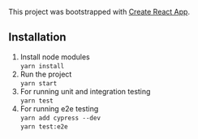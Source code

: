 This project was bootstrapped with [Create React App](https://github.com/facebook/create-react-app).

## Installation

1. Install node modules <br />
    ```yarn install```
2. Run the project <br />
    ```yarn start```
3. For running unit and integration testing <br />
    ```yarn test```
4. For running e2e testing <br/>
    ```yarn add cypress --dev``` <br />
    ```yarn test:e2e```
